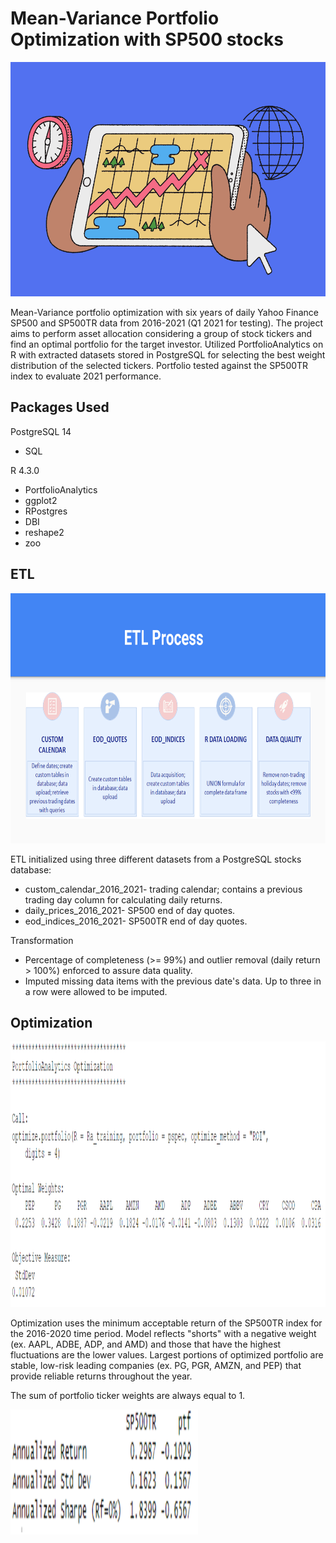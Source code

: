 # Mean-Variance Portfolio Optimization with SP500 stocks
<img src="Screenshots/stocks_image.png" width="650" height="375" />


Mean-Variance portfolio optimization with six years of daily Yahoo Finance SP500 and SP500TR data from 2016-2021 (Q1 2021 for testing). The project aims to perform asset allocation considering a group of stock tickers and find an optimal portfolio for the target investor. Utilized PortfolioAnalytics on R with extracted datasets stored in PostgreSQL for selecting the best weight distribution of the selected tickers. Portfolio tested against the SP500TR index to evaluate 2021 performance. 

## Packages Used
PostgreSQL 14
- SQL
  
R 4.3.0
- PortfolioAnalytics
- ggplot2
- RPostgres
- DBI
- reshape2
- zoo


## ETL

<img src="Screenshots/etl_process.png" width="800" height="400" />

ETL initialized using three different datasets from a PostgreSQL stocks database:
- custom_calendar_2016_2021- trading calendar; contains a previous trading day column for calculating daily returns.
- daily_prices_2016_2021- SP500 end of day quotes.
- eod_indices_2016_2021- SP500TR end of day quotes.

Transformation
- Percentage of completeness (>= 99%) and outlier removal (daily return > 100%) enforced to assure data quality. 
- Imputed missing data items with the previous date's data. Up to three in a row were allowed to be imputed.

## Optimization 
<img src="Screenshots/portfolio.png" width="700" height="425" />

Optimization uses the minimum acceptable return of the SP500TR index for the 2016-2020 time period. Model reflects "shorts" with a negative weight (ex. AAPL, ADBE, ADP, and AMD) and those that have the highest fluctuations are the lower values. Largest portions of optimized portfolio are stable, low-risk leading companies (ex. PG, PGR, AMZN, and PEP) that provide reliable returns throughout the year. 

The sum of portfolio ticker weights are always equal to 1. 

<img src="Screenshots/annualized_returns.png" width="300" height="200" />







